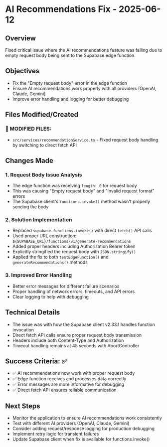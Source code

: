 # AI Recommendations Fix - 2025-06-12

## Overview
Fixed critical issue where the AI recommendations feature was failing due to empty request body being sent to the Supabase edge function.

## Objectives
- Fix the "Empty request body" error in the edge function
- Ensure AI recommendations work properly with all providers (OpenAI, Claude, Gemini)
- Improve error handling and logging for better debugging

## Files Modified/Created

### 🔄 MODIFIED FILES:
- `src/services/recommendationService.ts` - Fixed request body handling by switching to direct fetch API

## Changes Made

### 1. Request Body Issue Analysis
- The edge function was receiving `length: 0` for request body
- This was causing "Empty request body" and "Invalid request format" errors
- The Supabase client's `functions.invoke()` method wasn't properly sending the body

### 2. Solution Implementation
- Replaced `supabase.functions.invoke()` with direct `fetch()` API calls
- Used proper URL construction: `${SUPABASE_URL}/functions/v1/generate-recommendations`
- Added proper headers including Authorization Bearer token
- Explicitly stringified the request body with `JSON.stringify()`
- Applied the fix to both `testEdgeFunction()` and `generateRecommendations()` methods

### 3. Improved Error Handling
- Better error messages for different failure scenarios
- Proper handling of network errors, timeouts, and API errors
- Clear logging to help with debugging

## Technical Details
- The issue was with how the Supabase client v2.33.1 handles function invocation
- Direct fetch API calls ensure proper request body transmission
- Headers include both Content-Type and Authorization
- Timeout handling remains at 45 seconds with AbortController

## Success Criteria: ✅
- ✅ AI recommendations now work with proper request body
- ✅ Edge function receives and processes data correctly
- ✅ Error messages are more informative for debugging
- ✅ Direct fetch API ensures reliable communication

## Next Steps
- Monitor the application to ensure AI recommendations work consistently
- Test with different AI providers (OpenAI, Claude, Gemini)
- Consider adding request/response logging for production debugging
- Implement retry logic for transient failures
- Update Supabase client when fix is available for functions.invoke()

